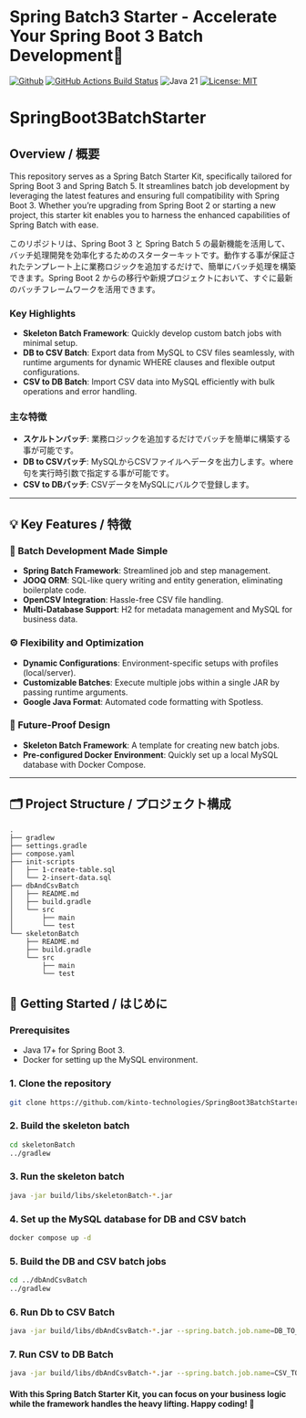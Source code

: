Spring Batch3 Starter - Accelerate Your Spring Boot 3 Batch Development🚀
=============================
[![Github](https://img.shields.io/github/stars/KTC-YoheiMiyashita/SpringBoot3BatchStarter?logo=github&style=flat)](https://github.com/KTC-YoheiMiyashita/SpringBoot3BatchStarter)
[![GitHub Actions Build Status](https://github.com/KTC-YoheiMiyashita/SpringBoot3BatchStarter/actions/workflows/Java%20CI/badge.svg)](https://github.com/KTC-YoheiMiyashita/SpringBoot3BatchStarter/actions?query=workflow%3A%22Java+CI%22)
![Java 21](https://img.shields.io/badge/Java-21%2B-blue)
[![License: MIT](https://img.shields.io/badge/License-MIT-green.svg)](https://opensource.org/licenses/MIT)

# SpringBoot3BatchStarter

## Overview / 概要

This repository serves as a Spring Batch Starter Kit, specifically tailored for Spring Boot 3 and Spring Batch 5. It streamlines batch job development by leveraging the latest features and ensuring full compatibility with Spring Boot 3. Whether you’re upgrading from Spring Boot 2 or starting a new project, this starter kit enables you to harness the enhanced capabilities of Spring Batch with ease.

このリポジトリは、Spring Boot 3 と Spring Batch 5 の最新機能を活用して、バッチ処理開発を効率化するためのスターターキットです。動作する事が保証されたテンプレート上に業務ロジックを追加するだけで、簡単にバッチ処理を構築できます。Spring Boot 2 からの移行や新規プロジェクトにおいて、すぐに最新のバッチフレームワークを活用できます。

### Key Highlights
- **Skeleton Batch Framework**: Quickly develop custom batch jobs with minimal setup.
- **DB to CSV Batch**: Export data from MySQL to CSV files seamlessly, with runtime arguments for dynamic WHERE clauses and flexible output configurations.
- **CSV to DB Batch**: Import CSV data into MySQL efficiently with bulk operations and error handling.

### 主な特徴
- **スケルトンバッチ**: 業務ロジックを追加するだけでバッチを簡単に構築する事が可能です。
- **DB to CSVバッチ**: MySQLからCSVファイルへデータを出力します。where句を実行時引数で指定する事が可能です。
- **CSV to DBバッチ**: CSVデータをMySQLにバルクで登録します。

---

## 💡 Key Features / 特徴

### 🚀 Batch Development Made Simple
- **Spring Batch Framework**: Streamlined job and step management.
- **JOOQ ORM**: SQL-like query writing and entity generation, eliminating boilerplate code.
- **OpenCSV Integration**: Hassle-free CSV file handling.
- **Multi-Database Support**: H2 for metadata management and MySQL for business data.

### ⚙️ Flexibility and Optimization
- **Dynamic Configurations**: Environment-specific setups with profiles (local/server).
- **Customizable Batches**: Execute multiple jobs within a single JAR by passing runtime arguments.
- **Google Java Format**: Automated code formatting with Spotless.

### 💼 Future-Proof Design
- **Skeleton Batch Framework**: A template for creating new batch jobs.
- **Pre-configured Docker Environment**: Quickly set up a local MySQL database with Docker Compose.

---

## 🗂️ Project Structure / プロジェクト構成
```text
.
├── gradlew
├── settings.gradle
├── compose.yaml
├── init-scripts
│   ├── 1-create-table.sql
│   └── 2-insert-data.sql
├── dbAndCsvBatch
│   ├── README.md
│   ├── build.gradle
│   └── src
│       ├── main
│       └── test
└── skeletonBatch
    ├── README.md
    ├── build.gradle
    └── src
        ├── main
        └── test
```

## 🚀 Getting Started / はじめに
### Prerequisites
- Java 17+ for Spring Boot 3.
- Docker for setting up the MySQL environment.

### 1.	Clone the repository
```bash
git clone https://github.com/kinto-technologies/SpringBoot3BatchStarter.git
```

### 2. Build the skeleton batch
```bash
cd skeletonBatch
../gradlew
```

### 3. Run the skeleton batch
```bash
java -jar build/libs/skeletonBatch-*.jar
```

### 4. Set up the MySQL database for DB and CSV batch
```bash
docker compose up -d
```

### 5. Build the DB and CSV batch jobs
```bash
cd ../dbAndCsvBatch
../gradlew
```

### 6. Run Db to CSV Batch
```bash
java -jar build/libs/dbAndCsvBatch-*.jar --spring.batch.job.name=DB_TO_CSV --spring.profiles.active=local
```

### 7. Run CSV to DB Batch
```bash
java -jar build/libs/dbAndCsvBatch-*.jar --spring.batch.job.name=CSV_TO_DB --spring.profiles.active=local
```

#### With this Spring Batch Starter Kit, you can focus on your business logic while the framework handles the heavy lifting. Happy coding! 🎉
